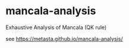# mancala-analysis
Exhaustive Analysis of Mancala (QK rule)

see https://metasta.github.io/mancala-analysis/
